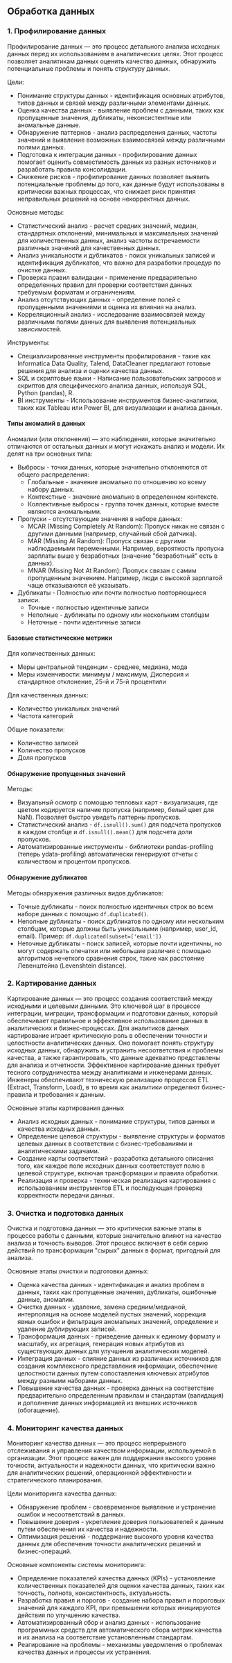 <h2>Обработка данных</h2>

<h3>1. Профилирование данных</h3>

Профилирование данных — это процесс детального анализа исходных данных перед их использованием в аналитических целях. Этот процесс позволяет аналитикам данных оценить качество данных, обнаружить потенциальные проблемы и понять структуру данных.

Цели:
- Понимание структуры данных - идентификация основных атрибутов, типов данных и связей между различными элементами данных.
- Оценка качества данных - выявление проблем с данными, таких как пропущенные значения, дубликаты, неконсистентные или аномальные данные.
- Обнаружение паттернов - анализ распределения данных, частоты значений и выявление возможных взаимосвязей между различными полями данных.
- Подготовка к интеграции данных - профилирование данных помогает оценить совместимость данных из разных источников и разработать правила консолидации.
- Снижение рисков - профилирование данных позволяет выявить потенциальные проблемы до того, как данные будут использованы в критически важных процессах, что снижает риск принятия неправильных решений на основе некорректных данных.

Основные методы:
- Статистический анализ - расчет средних значений, медиан, стандартных отклонений, минимальных и максимальных значений для количественных данных, анализ частоты встречаемости различных значений для качественных данных.
- Анализ уникальности и дубликатов - поиск уникальных записей и идентификация дубликатов, что важно для разработки процедур по очистке данных.
- Проверка правил валидации - применение предварительно определенных правил для проверки соответствия данных требуемым форматам и ограничениям.
- Анализ отсутствующих данных - определение полей с пропущенными значениями и оценка их влияния на анализ.
- Корреляционный анализ - исследование взаимосвязей между различными полями данных для выявления потенциальных зависимостей.

Инструменты:
- Специализированные инструменты профилирования - такие как Informatica Data Quality, Talend, DataCleaner предлагают готовые решения для анализа и оценки качества данных.
- SQL и скриптовые языки - Написание пользовательских запросов и скриптов для специфического анализа данных, используя SQL, Python (pandas), R.
- BI инструменты - Использование инструментов бизнес-аналитики, таких как Tableau или Power BI, для визуализации и анализа данных.

<h4>Типы аномалий в данных</h4>

Аномалии (или отклонения) — это наблюдения, которые значительно отличаются от остальных данных и могут искажать анализ и модели. Их делят на три основных типа:
- Выбросы - точки данных, которые значительно отклоняются от общего распределения:
  - Глобальные - значение аномально по отношению ко всему набору данных.
  - Контекстные - значение аномально в определенном контексте.
  - Коллективные выбросы - группа точек данных, которые вместе являются аномальными.
- Пропуски - отсутствующие значения в наборе данных:
  - MCAR (Missing Completely At Random): Пропуск никак не связан с другими данными (например, случайный сбой датчика).
  - MAR (Missing At Random): Пропуск связан с другими наблюдаемыми переменными. Например, вероятность пропуска зарплаты выше у безработных (значение "безработный" есть в данных).
  - MNAR (Missing Not At Random): Пропуск связан с самим пропущенным значением. Например, люди с высокой зарплатой чаще отказываются её указывать.
- Дубликаты - Полностью или почти полностью повторяющиеся записи.
  - Точные - полностью идентичные записи
  - Неполные - дубликаты по одному или нескольким столбцам
  - Неточные - почти идентичные записи


<h4>Базовые статистические метрики</h4>

Для количественных данных:
- Меры центральной тенденции - среднее, медиана, мода
- Меры изменчивости: минимум / максимум, Дисперсия и стандартное отклонение, 25-й и 75-й процентили

Для качественных данных:
- Количество уникальных значений
- Частота категорий

Общие показатели:
- Количество записей
- Количество пропусков
- Доля пропусков

<h4>Обнаружение пропущенных значений</h4>

Методы:
- Визуальный осмотр с помощью тепловых карт -  визуализация, где цветом кодируется наличие пропуска (например, белый цвет для NaN). Позволяет быстро увидеть паттерны пропусков.
- Статистический анализ - `df.isnull().sum()` для подсчета пропусков в каждом столбце и `df.isnull().mean()` для подсчета доли пропусков.
- Автоматизированные инструменты - библиотеки pandas-profiling (теперь ydata-profiling) автоматически генерируют отчеты с количеством и процентом пропусков.

<h4>Обнаружение дубликатов</h4>

Методы обнаружения различных видов дубликатов:
- Точные дубликаты - поиск полностью идентичных строк во всем наборе данных с помощью `df.duplicated()`.
- Неполные дубликаты - поиск дубликатов по одному или нескольким столбцам, которые должны быть уникальными (например, user_id, email). Пример: `df.duplicated(subset=['email'])`
- Неточные дубликаты - поиск записей, которые почти идентичны, но могут содержать опечатки или небольшие различия с помощью алгоритмов нечеткого сравнения строк, такие как расстояние Левенштейна (Levenshtein distance).

<h3>2. Картирование данных</h3>

Картирование данных — это процесс создания соответствий между исходными и целевыми данными. Это ключевой шаг в процессе интеграции, миграции, трансформации и подготовки данных, который обеспечивает правильное и эффективное использование данных в аналитических и бизнес-процессах. Для аналитиков данных картирование играет критическую роль в обеспечении точности и целостности аналитических данных. Оно помогает понять структуру исходных данных, обнаружить и устранить несоответствия и проблемы качества, а также гарантировать, что данные адекватно представлены для анализа и отчетности. Эффективное картирование данных требует тесного сотрудничества между аналитиками и инженерами данных. Инженеры обеспечивают техническую реализацию процессов ETL (Extract, Transform, Load), в то время как аналитики определяют бизнес-правила и требования к данным.

Основные этапы картирования данных
- Анализ исходных данных - понимание структуры, типов данных и качества исходных данных.
- Определение целевой структуры - выявление структуры и форматов целевых данных в соответствии с бизнес-требованиями и аналитическими задачами.
- Создание карты соответствий - разработка детального описания того, как каждое поле исходных данных соответствует полю в целевой структуре, включая трансформации и правила обработки.
- Реализация и проверка - техническая реализация картирования с использованием инструментов ETL и последующая проверка корректности передачи данных.

<h3>3. Очистка и подготовка данных</h3>

Очистка и подготовка данных — это критически важные этапы в процессе работы с данными, которые значительно влияют на качество анализа и точность выводов. Этот процесс включает в себя серию действий по трансформации "сырых" данных в формат, пригодный для анализа.

Основные этапы очистки и подготовки данных:
- Оценка качества данных - идентификация и анализ проблем в данных, таких как пропущенные значения, дубликаты, ошибочные данные, аномалии.
- Очистка данных - удаление, замена средним/медианой, интерполяция на основе моделей пустых значений, коррекция явных ошибок и фильтрация аномальных значений, определение и удаление дублирующих записей.
- Трансформация данных - приведение данных к единому формату и масштабу, их агрегация, генерация новых атрибутов из существующих данных для улучшения аналитических моделей.
- Интеграция данных - слияние данных из различных источников для создания комплексного представления информации, обеспечение целостности данных путем сопоставления ключевых атрибутов между разными наборами данных.
- Повышение качества данных - проверка данных на соответствие предварительно определенным правилам и стандартам (валидация) и дополнение данных информацией из внешних источников (обогащение).

<h3>4. Мониторинг качества данных</h3>

Мониторинг качества данных — это процесс непрерывного отслеживания и управления качеством информации, используемой в организации. Этот процесс важен для поддержания высокого уровня точности, актуальности и надежности данных, что критически важно для аналитических решений, операционной эффективности и стратегического планирования.

Цели мониторинга качества данных:
- Обнаружение проблем - своевременное выявление и устранение ошибок и несоответствий в данных.
- Повышение доверия - укрепление доверия пользователей к данным путем обеспечения их качества и надежности.
- Оптимизация решений - поддержание высокого уровня качества данных для обеспечения точности аналитических решений и бизнес-операций.

Основные компоненты системы мониторинга:
- Определение показателей качества данных (KPIs) - установление количественных показателей для оценки качества данных, таких как точность, полнота, консистентность, актуальность.
- Разработка правил и порогов - создание набора правил и пороговых значений для каждого KPI, при превышении которых инициируются действия по улучшению качества.
- Автоматизированный сбор и анализ данных - использование программных средств для автоматического сбора метрик качества и их анализа на соответствие установленным стандартам.
- Реагирование на проблемы - механизмы уведомления о проблемах качества данных и процессы их устранения.
